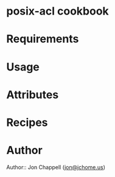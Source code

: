 # posix-acl cookbook

# Requirements

# Usage

# Attributes

# Recipes

# Author

Author:: Jon Chappell (jon@jchome.us)
